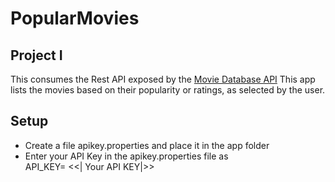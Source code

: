 # PopularMovies
<H2>Project I</h2>

<div>
  This consumes the Rest API exposed by the <a href ="https://developers.themoviedb.org/3/getting-started/introduction" >
  Movie Database API</a>
  This app lists the movies based on their popularity or ratings, as selected by the user. <br/>
</div>

<h2> Setup</h2>
<ul>
<li> Create  a file apikey.properties and place it in the app folder</li>
<li> Enter your API Key in the apikey.properties file as <BR/> 
  API_KEY= <<| Your API KEY|>></li>
</ul>


